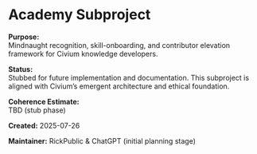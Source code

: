 <!-- Filename: README_academy.md -->
# Academy Subproject

**Purpose:**  
Mindnaught recognition, skill-onboarding, and contributor elevation framework for Civium knowledge developers.

**Status:**  
Stubbed for future implementation and documentation. This subproject is aligned with Civium’s emergent architecture and ethical foundation.

**Coherence Estimate:**  
TBD (stub phase)

**Created:** 2025-07-26

**Maintainer:** RickPublic & ChatGPT (initial planning stage)

